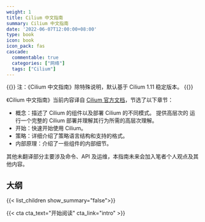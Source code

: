 ```yaml
---
weight: 1
title: Cilium 中文指南
summary: Cilium 中文指南
date: '2022-06-07T12:00:00+08:00'
type: book
icon: book
icon_pack: fas
cascade:
  commentable: true
  categories: ["网络"]
  tags: ["Cilium"]
---
```


{{<callout note>}}
注：《Cilium 中文指南》除特殊说明，默认基于 Cilium 1.11  稳定版本。
{{</callout>}}

《Cilium 中文指南》当前内容译自 [Cilium 官方文档](https://docs.cilium.io/en/v1.11/)，节选了以下章节：

- 概念：描述了 Cilium 的组件以及部署 Cilium 的不同模式。 提供高层次的
  运行一个完整的 Cilium 部署并理解其行为所需的高层次理解。
- 开始：快速开始使用 Cilium。
- 策略：详细介绍了策略语言结构和支持的格式。
- 内部原理：介绍了一些组件的内部细节。

其他未翻译部分主要涉及命令、API 及运维，本指南未来会加入笔者个人观点及其他内容。

## 大纲

{{< list_children show_summary="false">}}

{{< cta cta_text="开始阅读" cta_link="intro" >}}
